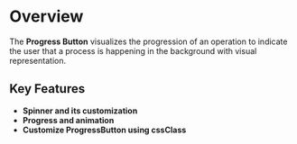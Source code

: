 # Overview

The **Progress Button** visualizes the progression of an operation to indicate the user that a process is happening in the background with visual representation.

## Key Features

* **Spinner and its customization**
* **Progress and animation**
* **Customize ProgressButton using cssClass**
